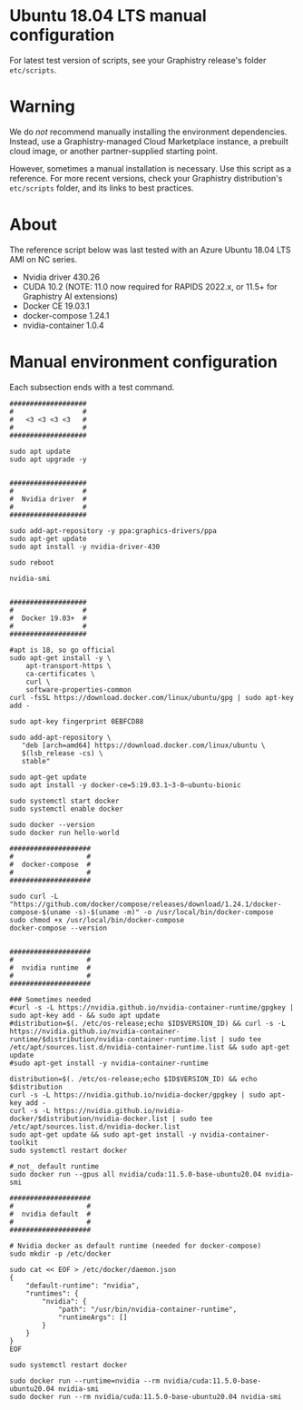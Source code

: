# Ubuntu 18.04 LTS manual configuration

For latest test version of scripts, see your Graphistry release's folder `etc/scripts`.

# Warning

We do *not* recommend manually installing the environment dependencies. Instead, use a Graphistry-managed Cloud Marketplace instance, a prebuilt cloud image, or another partner-supplied starting point.

However, sometimes a manual installation is necessary. Use this script as a reference. For more recent versions, check your Graphistry distribution's `etc/scripts` folder, and its links to best practices.

# About

The reference script below was last tested with an Azure Ubuntu 18.04 LTS  AMI on NC series. 


* Nvidia driver 430.26
* CUDA 10.2 (NOTE: 11.0 now required for RAPIDS 2022.x, or 11.5+ for Graphistry AI extensions)
* Docker CE 19.03.1
* docker-compose 1.24.1
* nvidia-container 1.0.4


# Manual environment configuration

Each subsection ends with a test command. 

```
###################
#                 #
#   <3 <3 <3 <3   #
#                 #
###################

sudo apt update
sudo apt upgrade -y


###################
#                 #
#  Nvidia driver  #
#                 #
###################

sudo add-apt-repository -y ppa:graphics-drivers/ppa
sudo apt-get update
sudo apt install -y nvidia-driver-430

sudo reboot

nvidia-smi


###################
#                 #
#  Docker 19.03+  #
#                 #
###################

#apt is 18, so go official
sudo apt-get install -y \
    apt-transport-https \
    ca-certificates \
    curl \
    software-properties-common
curl -fsSL https://download.docker.com/linux/ubuntu/gpg | sudo apt-key add -

sudo apt-key fingerprint 0EBFCD88

sudo add-apt-repository \
   "deb [arch=amd64] https://download.docker.com/linux/ubuntu \
   $(lsb_release -cs) \
   stable"

sudo apt-get update
sudo apt install -y docker-ce=5:19.03.1~3-0~ubuntu-bionic

sudo systemctl start docker
sudo systemctl enable docker

sudo docker --version
sudo docker run hello-world

####################
#                  #
#  docker-compose  #
#                  #
####################

sudo curl -L "https://github.com/docker/compose/releases/download/1.24.1/docker-compose-$(uname -s)-$(uname -m)" -o /usr/local/bin/docker-compose
sudo chmod +x /usr/local/bin/docker-compose
docker-compose --version


####################
#                  #
#  nvidia runtime  #
#                  #
####################

### Sometimes needed
#curl -s -L https://nvidia.github.io/nvidia-container-runtime/gpgkey | sudo apt-key add - && sudo apt update
#distribution=$(. /etc/os-release;echo $ID$VERSION_ID) && curl -s -L https://nvidia.github.io/nvidia-container-runtime/$distribution/nvidia-container-runtime.list | sudo tee /etc/apt/sources.list.d/nvidia-container-runtime.list && sudo apt-get update
#sudo apt-get install -y nvidia-container-runtime

distribution=$(. /etc/os-release;echo $ID$VERSION_ID) && echo $distribution
curl -s -L https://nvidia.github.io/nvidia-docker/gpgkey | sudo apt-key add -
curl -s -L https://nvidia.github.io/nvidia-docker/$distribution/nvidia-docker.list | sudo tee /etc/apt/sources.list.d/nvidia-docker.list
sudo apt-get update && sudo apt-get install -y nvidia-container-toolkit
sudo systemctl restart docker

#_not_ default runtime
sudo docker run --gpus all nvidia/cuda:11.5.0-base-ubuntu20.04 nvidia-smi

####################
#                  #
#  nvidia default  #
#                  #
####################

# Nvidia docker as default runtime (needed for docker-compose)
sudo mkdir -p /etc/docker

sudo cat << EOF > /etc/docker/daemon.json
{
    "default-runtime": "nvidia",
    "runtimes": {
        "nvidia": {
            "path": "/usr/bin/nvidia-container-runtime",
            "runtimeArgs": []
        }
    }
}
EOF

sudo systemctl restart docker

sudo docker run --runtime=nvidia --rm nvidia/cuda:11.5.0-base-ubuntu20.04 nvidia-smi
sudo docker run --rm nvidia/cuda:11.5.0-base-ubuntu20.04 nvidia-smi
```
